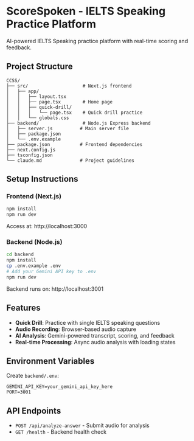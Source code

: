 # ScoreSpoken - IELTS Speaking Practice Platform

AI-powered IELTS Speaking practice platform with real-time scoring and feedback.

## Project Structure

```
CCSS/
├── src/                    # Next.js frontend
│   ├── app/
│   │   ├── layout.tsx
│   │   ├── page.tsx        # Home page
│   │   ├── quick-drill/
│   │   │   └── page.tsx    # Quick drill practice
│   │   └── globals.css
├── backend/                # Node.js Express backend
│   ├── server.js          # Main server file
│   ├── package.json
│   └── .env.example
├── package.json           # Frontend dependencies
├── next.config.js
├── tsconfig.json
└── claude.md              # Project guidelines
```

## Setup Instructions

### Frontend (Next.js)
```bash
npm install
npm run dev
```
Access at: http://localhost:3000

### Backend (Node.js)
```bash
cd backend
npm install
cp .env.example .env
# Add your Gemini API key to .env
npm run dev
```
Backend runs on: http://localhost:3001

## Features

- **Quick Drill**: Practice with single IELTS speaking questions
- **Audio Recording**: Browser-based audio capture
- **AI Analysis**: Gemini-powered transcript, scoring, and feedback
- **Real-time Processing**: Async audio analysis with loading states

## Environment Variables

Create `backend/.env`:
```
GEMINI_API_KEY=your_gemini_api_key_here
PORT=3001
```

## API Endpoints

- `POST /api/analyze-answer` - Submit audio for analysis
- `GET /health` - Backend health check

